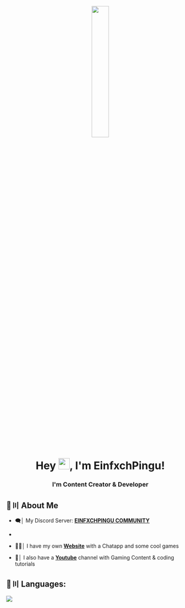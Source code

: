 <p align="center">
<a href="#"><img width="30%" height="auto" src="https://cdn.discordapp.com/attachments/985551183479463998/1001856009670758470/coding2.gif" height="175px"/></a>
</p>

<h1 align="center">Hey <img src="https://raw.githubusercontent.com/MartinHeinz/MartinHeinz/master/wave.gif" width="30px" height="30px">, I'm EinfxchPingu!</h1>
<h3 align="center">I'm Content Creator & Developer</h3>



## 🔎〣 About Me

- 🗨️│ My Discord Server: **[EINFXCHPINGU COMMUNITY](https://EinfxchPingu.de/discord)**
- 
- 🧑‍💻│ I have my own **[Website](https://einfxchpingu.de)** with a Chatapp and some cool games

- 🎥│ I also have a **[Youtube](https://yt.einfxchpingu.de)** channel with Gaming Content & coding tutorials

## 🚀〣 Languages:

![](https://skillicons.dev/icons?i=java,github,mysql,git,html,css,php,javascript)

<br/>
</p>
